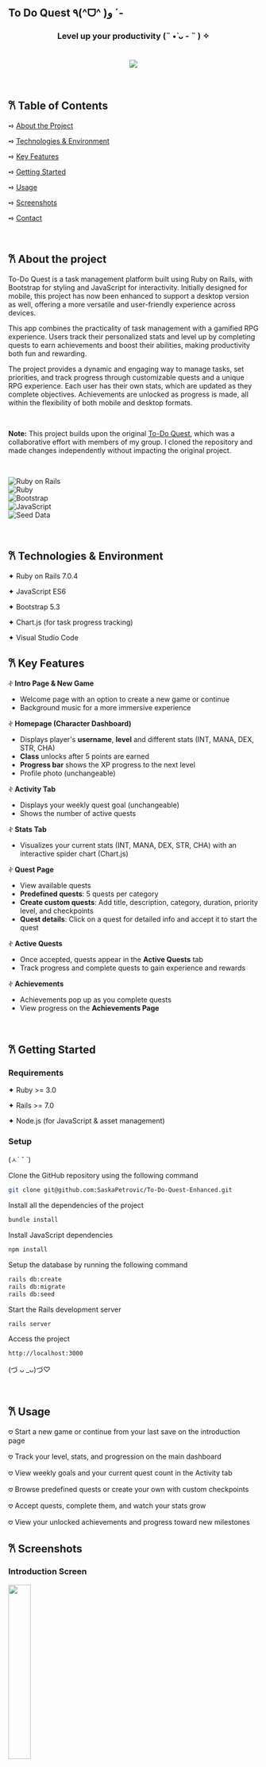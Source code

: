 <!-- Improved compatibility of back to top link: See: https://github.com/othneildrew/Best-README-Template/pull/73 -->
<a id="readme-top"></a>

## To Do Quest ٩(^ᗜ^ )و ´-

<h3 align="center">Level up your productivity (˵ •̀ ᴗ - ˵ ) ✧

</br> ![](https://media1.tenor.com/m/FR8tb3ArfpMAAAAd/level-up-fantasy-bishoujo-juniku-ojisan-to.gif) </h3>
</br> 


## 𐙚 Table of Contents

➺ [About the Project](#about-the-project)  

➺ [Technologies & Environment](#technologies--environment)  

➺ [Key Features](#key-features)  

➺ [Getting Started](#getting-started)  

➺ [Usage](#usage)  

➺ [Screenshots](#screenshots)  

➺ [Contact](#contact)

</br> 
<!-- ## 📖 About the Project  -->
<h2 name="about-the-project">𐙚 About the project </h2>

To-Do Quest is a task management platform built using Ruby on Rails, with Bootstrap for styling and JavaScript for interactivity. Initially designed for mobile, this project has now been enhanced to support a desktop version as well, offering a more versatile and user-friendly experience across devices.

This app combines the practicality of task management with a gamified RPG experience. Users track their personalized stats and level up by completing quests to earn achievements and boost their abilities, making productivity both fun and rewarding.

The project provides a dynamic and engaging way to manage tasks, set priorities, and track progress through customizable quests and a unique RPG experience. Each user has their own stats, which are updated as they complete objectives. Achievements are unlocked as progress is made, all within the flexibility of both mobile and desktop formats.

</br> 

**Note:** This project builds upon the original [To-Do Quest](https://github.com/SaskaPetrovic/To-Do-Quest.git), which was a collaborative effort with members of my group. I cloned the repository and made changes independently without impacting the original project.


</br> 

![Ruby on Rails](https://img.shields.io/badge/Ruby%20on%20Rails-7.0.4-cc0000)  
![Ruby](https://img.shields.io/badge/Ruby-3.1.0-red)  
![Bootstrap](https://img.shields.io/badge/Bootstrap-5.1.3-7952b3)  
![JavaScript](https://img.shields.io/badge/JavaScript-ES6-yellow)  
![Seed Data](https://img.shields.io/badge/Seed%20Data-Used-blue)

</br> 

<h2 name="technologies--environment">𐙚 Technologies & Environment </h2>

✦︎ Ruby on Rails 7.0.4

✦︎ JavaScript ES6

✦︎ Bootstrap 5.3

✦︎ Chart.js (for task progress tracking)

✦︎ Visual Studio Code
</br> 


<h2 name="key-features">𐙚 Key Features </h2>

𖤝 **Intro Page & New Game**  
- Welcome page with an option to create a new game or continue  
- Background music for a more immersive experience

𖤝 **Homepage (Character Dashboard)**  
- Displays player's **username**, **level** and different stats (INT, MANA, DEX, STR, CHA)  
- **Class** unlocks after 5 points are earned
- **Progress bar** shows the XP progress to the next level
- Profile photo (unchangeable)

𖤝 **Activity Tab**  
- Displays your weekly quest goal (unchangeable)
- Shows the number of active quests

𖤝 **Stats Tab**  
- Visualizes your current stats (INT, MANA, DEX, STR, CHA) with an interactive spider chart (Chart.js)

𖤝 **Quest Page**  
- View available quests
- **Predefined quests**: 5 quests per category 
- **Create custom quests**: Add title, description, category, duration, priority level, and checkpoints  
- **Quest details**: Click on a quest for detailed info and accept it to start the quest

𖤝 **Active Quests**  
- Once accepted, quests appear in the **Active Quests** tab 
- Track progress and complete quests to gain experience and rewards

𖤝 **Achievements**  
- Achievements pop up as you complete quests
- View progress on the **Achievements Page**

</br> 


<h2 name="getting-started">𐙚 Getting Started </h2>

### Requirements  
✦︎ Ruby >= 3.0

✦︎ Rails >= 7.0

✦︎ Node.js (for JavaScript & asset management)
</br> 

### Setup
(ㅅ´ ˘ `)


Clone the GitHub repository using the following command 

```bash
git clone git@github.com:SaskaPetrovic/To-Do-Quest-Enhanced.git
```

Install all the dependencies of the project

```bash
bundle install

```

Install JavaScript dependencies

```bash
npm install

```

Setup the database by running the following command

```bash
rails db:create
rails db:migrate
rails db:seed

```

Start the Rails development server

```bash
rails server

```

Access the project

```bash
http://localhost:3000

```

(づ ᴗ _ᴗ)づ♡

</br> 
<h2 name="usage">𐙚 Usage </h2>

𖹭 Start a new game or continue from your last save on the introduction page

𖹭 Track your level, stats, and progression on the main dashboard

𖹭 View weekly goals and your current quest count in the Activity tab

𖹭 Browse predefined quests or create your own with custom checkpoints

𖹭 Accept quests, complete them, and watch your stats grow

𖹭 View your unlocked achievements and progress toward new milestones
</br> 

<h2 name="screenshots">𐙚 Screenshots </h2>

### Introduction Screen
<p align="left">
  <img src="public/screenshot-Menu.png" width="30%" />
</p>

### Dashboard
<p align="left">
  <img src="public/screenshot-activity.png" width="30%" />
   <img src="public/screenshot-chart.png" width="30%" />
</p>

### Quest Overview
<p align="left">
  <img src="public/screenshot-ongoing.png" width="30%" />
  <img src="public/screenshot-quests.png" width="30%" />
  <img src="public/screenshot-add.png" width="30%" />
</p>

### Quest Details
<p align="left">
  <img src="public/screenshot-task.png" width="30%" />
</p>

### Achievements Page
<p align="left">
  <img src="public/screenshot-achievement.png" width="30%" />
</p>


( ꈍ◡ꈍ)


</br> 
<h2 name="contact">☕︎ Connect with me</h2>

˗ˏˋ ✉︎ ˎˊ˗  **saskapetrovic.pro@gmail.com**

˗ˏˋ ✎ ˎˊ˗  [LinkedIn](https://www.linkedin.com/in/saska-petrovic-2137072a2)
